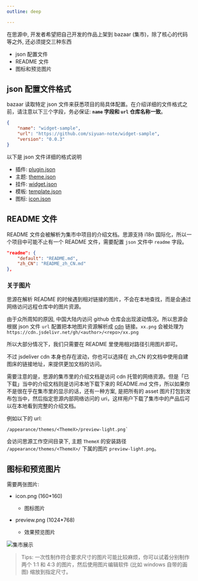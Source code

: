 ```yaml
---
outline: deep

---
```


在思源中, 开发者希望把自己开发的作品上架到 bazaar (集市)，除了核心的代码等之外, 还必须提交三种东西

- json 配置文件
- README 文件
- 图标和预览图片

## json 配置文件格式

bazaar 读取特定 json 文件来获悉项目的局具体配置。在介绍详细的文件格式之前，请注意以下三个字段，务必保证: **`name` 字段和 `url` 仓库名称一致**。


```json
{
    "name": "widget-sample",
    "url": "https://github.com/siyuan-note/widget-sample",
    "version": "0.0.3"
}
```

以下是 json 文件详细的格式说明

- 插件: [plugin.json](./plugin.md)
- 主题: [theme.json](./theme.md)
- 挂件: [widget.json](./widget.md)
- 模板: [template.json](./template.md)
- 图标: [icon.json](./icon.md)

## README 文件

README 文件会被解析为集市中项目的介绍文档。思源支持 i18n 国际化，所以一个项目中可能不止有一个 README 文件，需要配置 `json` 文件中 `readme` 字段。

```json
"readme": {
    "default": "README.md",
    "zh_CN": "README_zh_CN.md"
},
```

### 关于图片

思源在解析 README 的时候遇到相对链接的图片，不会在本地查找，而是会通过网络访问远程仓库中的图片资源。

由于众所周知的原因, 中国大陆内访问 github 仓库会出现波动情况。所以思源会根据 json 文件 `url` 配置把本地图片资源解析成 [cdn](https://cdn.jsdelivr.net/) 链接。`xx.png` 会被处理为 `https://cdn.jsdelivr.net/gh/<author>/<repo>/xx.png`

所以大部分情况下，我们只需要在 README 里使用相对路径引用图片即可。

不过 jsdeliver cdn 本身也存在波动，你也可以选择在 zh_CN 的文档中使用自建图床的链接地址，来提供更加文档的访问。

需要注意的是，思源的集市里的介绍文档是访问 cdn 托管的网络资源。但是「已下载」当中的介绍文档则是访问本地下载下来的 README.md 文件，所以如果你不是很在乎在集市里的显示的话，还有一种方案, 是把所有的 asset 图片打包到发布包当中，然后指定思源内部网络访问的 uri，这样用户下载了集市中的产品后可以在本地看到完整的介绍文档。

例如以下的 url:

```
/appearance/themes/<ThemeX>/preview-light.png`
```

会访问思源工作空间目录下, 主题 `ThemeX` 的安装路径 `/appearance/themes/<ThemeX>/` 下属的图片 `preview-light.png`。

## 图标和预览图片

需要两张图片:

* icon.png (160*160)

  * 图标图片

* preview.png (1024*768)

  * 效果预览图片

![集市展示](/public/static/asset-img.png)

> Tips: 一次性制作符合要求尺寸的图片可能比较麻烦，你可以试着分别制作两个 1:1 和 4:3 的图片，然后使用图片编辑软件 (比如 windows 自带的画图) 缩放到指定尺寸。
